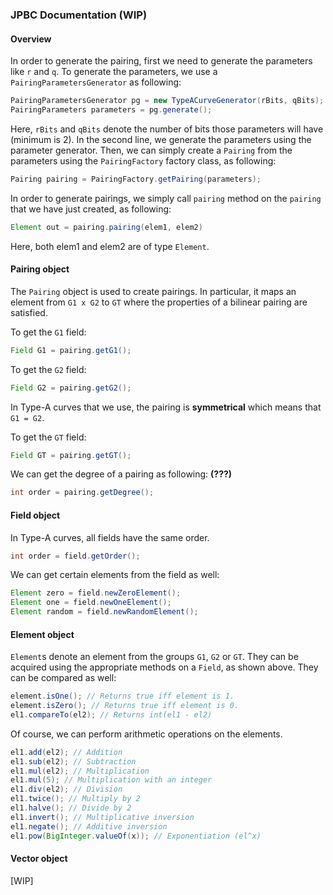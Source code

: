 ### JPBC Documentation (WIP)
#### Overview
In order to generate the pairing, first we need to generate the parameters like `r` and `q`.
To generate the parameters, we use a `PairingParametersGenerator` as following:
```java
PairingParametersGenerator pg = new TypeACurveGenerator(rBits, qBits);
PairingParameters parameters = pg.generate();
```
Here, `rBits` and `qBits` denote the number of bits those parameters will have (minimum is 2).
In the second line, we generate the parameters using the parameter generator.
Then, we can simply create a `Pairing` from the parameters using the `PairingFactory` factory class, as following:
```java
Pairing pairing = PairingFactory.getPairing(parameters);
```
In order to generate pairings, we simply call `pairing` method on the `pairing` that
we have just created, as following:
```java
Element out = pairing.pairing(elem1, elem2)
```
Here, both elem1 and elem2 are of type `Element`.

#### Pairing object
The `Pairing` object is used to create pairings. In particular, it maps an element
from `G1 x G2` to `GT` where the properties of a bilinear pairing are satisfied.

To get the `G1` field:
```java
Field G1 = pairing.getG1();
```
To get the `G2` field:
```java
Field G2 = pairing.getG2();
```
In Type-A curves that we use, the pairing is **symmetrical** which means that `G1 = G2`.

To get the `GT` field:
```java
Field GT = pairing.getGT();
```
We can get the degree of a pairing as following: **(???)**
```java
int order = pairing.getDegree();
```
#### Field object
In Type-A curves, all fields have the same order.
```java
int order = field.getOrder();
```
We can get certain elements from the field as well:
```java
Element zero = field.newZeroElement();
Element one = field.newOneElement();
Element random = field.newRandomElement();
```
#### Element object
`Element`s denote an element from the groups `G1`, `G2` or `GT`. They can be acquired
using the appropriate methods on a `Field`, as shown above. They can be compared as well:
```java
element.isOne(); // Returns true iff element is 1.
element.isZero(); // Returns true iff element is 0.
el1.compareTo(el2); // Returns int(el1 - el2)
```
Of course, we can perform arithmetic operations on the elements.
```java
el1.add(el2); // Addition
el1.sub(el2); // Subtraction
el1.mul(el2); // Multiplication
el1.mul(5); // Multiplication with an integer
el1.div(el2); // Division
el1.twice(); // Multiply by 2
el1.halve(); // Divide by 2
el1.invert(); // Multiplicative inversion
el1.negate(); // Additive inversion
el1.pow(BigInteger.valueOf(x)); // Exponentiation (el^x)
```
#### Vector object
[WIP]
